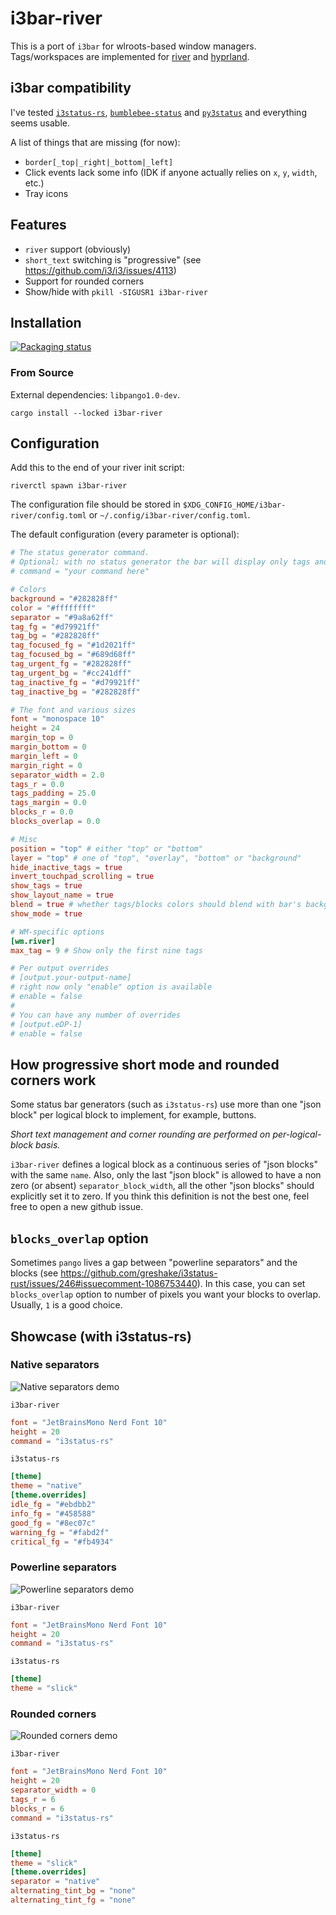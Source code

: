 # i3bar-river

This is a port of `i3bar` for wlroots-based window managers. Tags/workspaces are implemented for [river](https://github.com/riverwm/river) and [hyprland](https://github.com/hyprwm/Hyprland).

## i3bar compatibility

I've tested [`i3status-rs`](https://github.com/greshake/i3status-rust), [`bumblebee-status`](https://github.com/tobi-wan-kenobi/bumblebee-status) and [`py3status`](https://github.com/ultrabug/py3status) and everything seems usable.

A list of things that are missing (for now):
- `border[_top|_right|_bottom|_left]`
- Click events lack some info (IDK if anyone actually relies on `x`, `y`, `width`, etc.)
- Tray icons

## Features

- `river` support (obviously)
- `short_text` switching is "progressive" (see https://github.com/i3/i3/issues/4113)
- Support for rounded corners
- Show/hide with `pkill -SIGUSR1 i3bar-river`

## Installation

[![Packaging status](https://repology.org/badge/vertical-allrepos/i3bar-river.svg)](https://repology.org/project/i3bar-river/versions)

### From Source

External dependencies: `libpango1.0-dev`.

```
cargo install --locked i3bar-river
```

## Configuration

Add this to the end of your river init script:

```
riverctl spawn i3bar-river
```

The configuration file should be stored in `$XDG_CONFIG_HOME/i3bar-river/config.toml` or `~/.config/i3bar-river/config.toml`.

The default configuration (every parameter is optional):

```toml
# The status generator command.
# Optional: with no status generator the bar will display only tags and layout name.
# command = "your command here"

# Colors
background = "#282828ff"
color = "#ffffffff"
separator = "#9a8a62ff"
tag_fg = "#d79921ff"
tag_bg = "#282828ff"
tag_focused_fg = "#1d2021ff"
tag_focused_bg = "#689d68ff"
tag_urgent_fg = "#282828ff"
tag_urgent_bg = "#cc241dff"
tag_inactive_fg = "#d79921ff"
tag_inactive_bg = "#282828ff"

# The font and various sizes
font = "monospace 10"
height = 24
margin_top = 0
margin_bottom = 0
margin_left = 0
margin_right = 0
separator_width = 2.0
tags_r = 0.0
tags_padding = 25.0
tags_margin = 0.0
blocks_r = 0.0
blocks_overlap = 0.0

# Misc
position = "top" # either "top" or "bottom"
layer = "top" # one of "top", "overlay", "bottom" or "background"
hide_inactive_tags = true
invert_touchpad_scrolling = true
show_tags = true
show_layout_name = true
blend = true # whether tags/blocks colors should blend with bar's background
show_mode = true

# WM-specific options
[wm.river]
max_tag = 9 # Show only the first nine tags

# Per output overrides
# [output.your-output-name]
# right now only "enable" option is available
# enable = false
#
# You can have any number of overrides
# [output.eDP-1]
# enable = false
```

## How progressive short mode and rounded corners work

Some status bar generators (such as `i3status-rs`) use more than one "json block" per logical block
to implement, for example, buttons.

_Short text management and corner rounding are performed on per-logical-block basis._

`i3bar-river` defines a logical block as a continuous series of "json blocks" with the same `name`.
Also, only the last "json block" is allowed to have a non zero (or absent) `separator_block_width`,
all the other "json blocks" should explicitly set it to zero. If you think this definition is not
the best one, feel free to open a new github issue.

## `blocks_overlap` option

Sometimes `pango` lives a gap between "powerline separators" and the blocks (see https://github.com/greshake/i3status-rust/issues/246#issuecomment-1086753440). In this case, you can set `blocks_overlap` option to number of pixels you want your blocks to overlap. Usually, `1` is a good choice.

## Showcase (with i3status-rs)

### Native separators

![Native separators demo](../assets/native_demo.png?raw=true)

`i3bar-river`

```toml
font = "JetBrainsMono Nerd Font 10"
height = 20
command = "i3status-rs"
```

`i3status-rs`

```toml
[theme]
theme = "native"
[theme.overrides]
idle_fg = "#ebdbb2"
info_fg = "#458588"
good_fg = "#8ec07c"
warning_fg = "#fabd2f"
critical_fg = "#fb4934"
```

### Powerline separators

![Powerline separators demo](../assets/powerline_demo.png?raw=true)

`i3bar-river`

```toml
font = "JetBrainsMono Nerd Font 10"
height = 20
command = "i3status-rs"
```

`i3status-rs`

```toml
[theme]
theme = "slick"
```

### Rounded corners

![Rounded corners demo](../assets/rounded_corners_demo.png?raw=true)

`i3bar-river`

```toml
font = "JetBrainsMono Nerd Font 10"
height = 20
separator_width = 0
tags_r = 6
blocks_r = 6
command = "i3status-rs"
```

`i3status-rs`

```toml
[theme]
theme = "slick"
[theme.overrides]
separator = "native"
alternating_tint_bg = "none"
alternating_tint_fg = "none"
```
